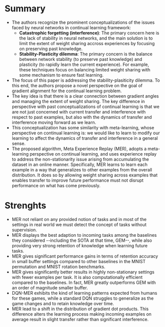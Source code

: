 # Summary
* The authors recognize the prominent conceptualizations of the issues faced by neural networks in continual learning framework:
  * <b>Catastrophic forgetting (interference)</b>: The primary concern here is the lack of stability in neural networks, and the main solution is to limit the extent of weight sharing accross experiences by focusing on preserving past knowledge.
  * <b> Stability-Plasticity dilemma</b>: The primary concern is the balance between network stability (to preserve past knowledge) and plasticity (to rapidly learn the current experience). For example, these techniques focus on balancing limited weight sharing with some mechanism to ensure fast learning.
* The focus of this paper is addressing the stability-plasiticity dilemma. To this end, the authors propose a novel perspective on the goal of gradient alignment for the continual learning problem. 
* The key idea is that there is a clear connection between gradient angles and managing the extent of weight sharing. The key difference in perspective with past conceptualizations of continual learning is that we are not just concerned with current transfer and interference with respect to past examples, but also with the dynamics of transfer and interference moving forward as we learn.
* This conceptualization has some similarity with meta-learning, whose perspective on continual learning is: we would like to learn to modify our learning to affect the dynamics of transfer and interference in a general sense. 
* The proposed algorithm, Meta Experience Replay (MER), adopts a meta-learning perspective on continual learning, and uses experience replay to address the non-stationarity issue arising from accumulating the dataset in an online manner. Specifically, MER learns to learn each example in a way that generalizes to other examples from the overall distribution. It does so by allowing weight sharing across examples that enables transfer to improve future performance must not disrupt performance on what has come previously.
# Strenghts
* MER not reliant on any provided notion of tasks and in most of the settings in real world we must detect the concept of tasks without supervision.
* MER displays the best adaption to incoming tasks among the baselines they considered --including the SOTA at that time, GEM--, while also providing very strong retention of knowledge when learning future tasks.
* MER gives significant performance gains in terms of retention accuracy in small buffer settings compared to other baselines in the MNIST permutation and MNIST rotation benchmarks.
* MER gives significantly better results in highly non-stationary settings with fewer examples per task. It is also computationally efficient compared to the baselines. In fact, MER greatly outperforms GEM with an order of magnitude smaller buffer. 
* DQN-MER exhibits the kind of learning patterns expected from humans for these games, while a standard DQN struggles to generalize as the game changes and to retain knowledge over time.
* MER lead to a shift in the distribution of gradient dot products. This difference alters the learning process making incoming examples on average result in slight transfer rather than significant interference.
